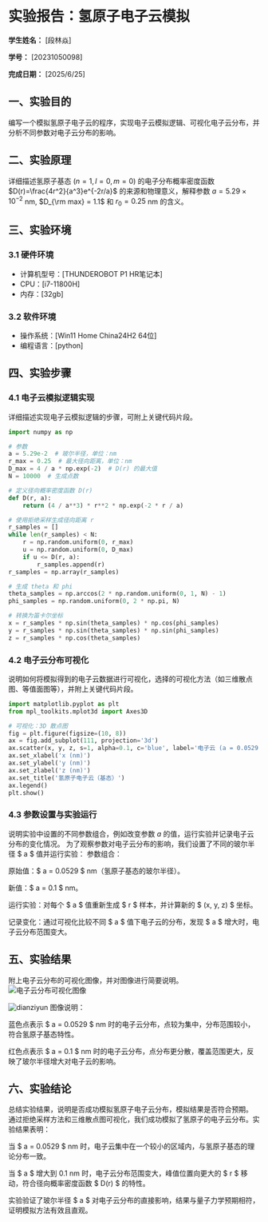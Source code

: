           
# 实验报告：氢原子电子云模拟

**学生姓名：** [段林焱] 

**学号：** [20231050098] 

**完成日期：** [2025/6/25]

## 一、实验目的
编写一个模拟氢原子电子云的程序，实现电子云模拟逻辑、可视化电子云分布，并分析不同参数对电子云分布的影响。

## 二、实验原理
详细描述氢原子基态 ($n=1, l=0, m=0$) 的电子分布概率密度函数 $D(r)=\frac{4r^2}{a^3}e^{-2r/a}$ 的来源和物理意义，解释参数 $a = 5.29 \times 10^{-2}$ nm, $D_{\rm max} = 1.1$ 和 $r_0 = 0.25$ nm 的含义。

## 三、实验环境
### 3.1 硬件环境
- 计算机型号：[THUNDEROBOT P1 HR笔记本]
- CPU：[i7-11800H]
- 内存：[32gb]

### 3.2 软件环境
- 操作系统：[Win11 Home China24H2 64位]
- 编程语言：[python]


## 四、实验步骤
### 4.1 电子云模拟逻辑实现
详细描述实现电子云模拟逻辑的步骤，可附上关键代码片段。
```python
import numpy as np

# 参数
a = 5.29e-2  # 玻尔半径，单位：nm
r_max = 0.25  # 最大径向距离，单位：nm
D_max = 4 / a * np.exp(-2)  # D(r) 的最大值
N = 10000  # 生成点数

# 定义径向概率密度函数 D(r)
def D(r, a):
    return (4 / a**3) * r**2 * np.exp(-2 * r / a)

# 使用拒绝采样生成径向距离 r
r_samples = []
while len(r_samples) < N:
    r = np.random.uniform(0, r_max)
    u = np.random.uniform(0, D_max)
    if u <= D(r, a):
        r_samples.append(r)
r_samples = np.array(r_samples)

# 生成 theta 和 phi
theta_samples = np.arccos(2 * np.random.uniform(0, 1, N) - 1)
phi_samples = np.random.uniform(0, 2 * np.pi, N)

# 转换为笛卡尔坐标
x = r_samples * np.sin(theta_samples) * np.cos(phi_samples)
y = r_samples * np.sin(theta_samples) * np.sin(phi_samples)
z = r_samples * np.cos(theta_samples)
```

### 4.2 电子云分布可视化
说明如何将模拟得到的电子云数据进行可视化，选择的可视化方法（如三维散点图、等值面图等），并附上关键代码片段。
```python
import matplotlib.pyplot as plt
from mpl_toolkits.mplot3d import Axes3D

# 可视化：3D 散点图
fig = plt.figure(figsize=(10, 8))
ax = fig.add_subplot(111, projection='3d')
ax.scatter(x, y, z, s=1, alpha=0.1, c='blue', label='电子云 (a = 0.0529 nm)')
ax.set_xlabel('x (nm)')
ax.set_ylabel('y (nm)')
ax.set_zlabel('z (nm)')
ax.set_title('氢原子电子云（基态）')
ax.legend()
plt.show()
```

### 4.3 参数设置与实验运行
说明实验中设置的不同参数组合，例如改变参数 $a$ 的值，运行实验并记录电子云分布的变化情况。
为了观察参数对电子云分布的影响，我们设置了不同的玻尔半径 $ a $ 值并运行实验：
参数组合： 

原始值：$ a = 0.0529 $ nm（氢原子基态的玻尔半径）。 

新值：$ a = 0.1 $ nm。 

运行实验：对每个 $ a $ 值重新生成 $ r $ 样本，并计算新的 $ (x, y, z) $ 坐标。 

记录变化：通过可视化比较不同 $ a $ 值下电子云的分布，发现 $ a $ 增大时，电子云分布范围变大。

## 五、实验结果

附上电子云分布的可视化图像，并对图像进行简要说明。
![电子云分布可视化图像]([填写图像路径])

![dianziyun](https://github.com/user-attachments/assets/af26f24a-75bf-4739-b394-a059b35bfa1d)
图像说明： 

蓝色点表示 $ a = 0.0529 $ nm 时的电子云分布，点较为集中，分布范围较小，符合氢原子基态特性。 

红色点表示 $ a = 0.1 $ nm 时的电子云分布，点分布更分散，覆盖范围更大，反映了玻尔半径增大对电子云的影响。

## 六、实验结论
总结实验结果，说明是否成功模拟氢原子电子云分布，模拟结果是否符合预期。 
通过拒绝采样方法和三维散点图可视化，我们成功模拟了氢原子的电子云分布。实验结果表明：

当 $ a = 0.0529 $ nm 时，电子云集中在一个较小的区域内，与氢原子基态的理论分布一致。 

当 $ a $ 增大到 0.1 nm 时，电子云分布范围变大，峰值位置向更大的 $ r $ 移动，符合径向概率密度函数 $ D(r) $ 的特性。 

实验验证了玻尔半径 $ a $ 对电子云分布的直接影响，结果与量子力学预期相符，证明模拟方法有效且直观。


        

